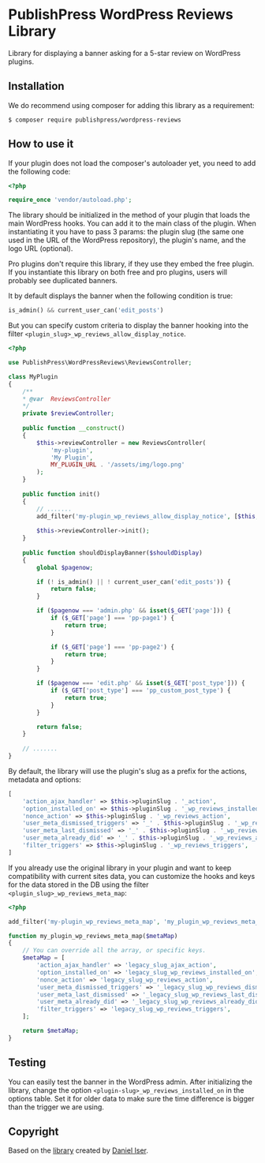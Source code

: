 # PublishPress WordPress Reviews Library
Library for displaying a banner asking for a 5-star review on WordPress plugins.

## Installation

We do recommend using composer for adding this library as a requirement:

```shell
$ composer require publishpress/wordpress-reviews
```

## How to use it

If your plugin does not load the composer's autoloader yet, you need to add the following code:

```php
<?php

require_once 'vendor/autoload.php';
```

The library should be initialized in the method of your plugin that loads the main WordPress hooks.
You can add it to the main class of the plugin. When instantiating it you have to pass 3 params: the plugin slug (the same one used in the URL of the WordPress repository), the plugin's name, and the logo URL (optional).

Pro plugins don't require this library, if they use they embed the free plugin. If you instantiate this library on both free and pro plugins, users will probably see duplicated banners.

It by default displays the banner when the following condition is true:

```php
is_admin() && current_user_can('edit_posts')
```

But you can specify custom criteria to display the banner hooking into the filter `<plugin_slug>_wp_reviews_allow_display_notice`.

```php
<?php

use PublishPress\WordPressReviews\ReviewsController;

class MyPlugin
{
    /**
    * @var  ReviewsController
    */
    private $reviewController;
    
    public function __construct()
    {
        $this->reviewController = new ReviewsController(
            'my-plugin',
            'My Plugin',
            MY_PLUGIN_URL . '/assets/img/logo.png'
        );
    }
    
    public function init()
    {
        // .......
        add_filter('my-plugin_wp_reviews_allow_display_notice', [$this, 'shouldDisplayBanner']);
        
        $this->reviewController->init();
    }
    
    public function shouldDisplayBanner($shouldDisplay)
    {
        global $pagenow;

        if (! is_admin() || ! current_user_can('edit_posts')) {
            return false;
        }

        if ($pagenow === 'admin.php' && isset($_GET['page'])) {
            if ($_GET['page'] === 'pp-page1') {
                return true;
            }

            if ($_GET['page'] === 'pp-page2') {
                return true;
            }
        }

        if ($pagenow === 'edit.php' && isset($_GET['post_type'])) {
            if ($_GET['post_type'] === 'pp_custom_post_type') {
                return true;
            }
        }

        return false;
    }
    
    // .......
}
```

By default, the library will use the plugin's slug as a prefix for the actions, metadata and options:

```php
[
    'action_ajax_handler' => $this->pluginSlug . '_action',
    'option_installed_on' => $this->pluginSlug . '_wp_reviews_installed_on',
    'nonce_action' => $this->pluginSlug . '_wp_reviews_action',
    'user_meta_dismissed_triggers' => '_' . $this->pluginSlug . '_wp_reviews_dismissed_triggers',
    'user_meta_last_dismissed' => '_' . $this->pluginSlug . '_wp_reviews_last_dismissed',
    'user_meta_already_did' => '_' . $this->pluginSlug . '_wp_reviews_already_did',
    'filter_triggers' => $this->pluginSlug . '_wp_reviews_triggers',
]
```

If you already use the original library in your plugin and want to keep compatibility with current sites data, you can customize the
hooks and keys for the data stored in the DB using the filter `<plugin_slug>_wp_reviews_meta_map`:

```php
<?php

add_filter('my-plugin_wp_reviews_meta_map', 'my_plugin_wp_reviews_meta_map');

function my_plugin_wp_reviews_meta_map($metaMap)
{
    // You can override all the array, or specific keys.
    $metaMap = [
        'action_ajax_handler' => 'legacy_slug_ajax_action',
        'option_installed_on' => 'legacy_slug_wp_reviews_installed_on',
        'nonce_action' => 'legacy_slug_wp_reviews_action',
        'user_meta_dismissed_triggers' => '_legacy_slug_wp_reviews_dismissed_triggers',
        'user_meta_last_dismissed' => '_legacy_slug_wp_reviews_last_dismissed',
        'user_meta_already_did' => '_legacy_slug_wp_reviews_already_did',
        'filter_triggers' => 'legacy_slug_wp_reviews_triggers',
    ];

    return $metaMap;
}
```

## Testing

You can easily test the banner in the WordPress admin.
After initializing the library, change the option `<plugin-slug>_wp_reviews_installed_on` in the options table. Set it for older data to make sure the time difference is bigger than the trigger we are using.

## Copyright

Based on the [library](https://github.com/danieliser/WP-Product-In-Dash-Review-Requests) created by [Daniel Iser](https://danieliser.com).